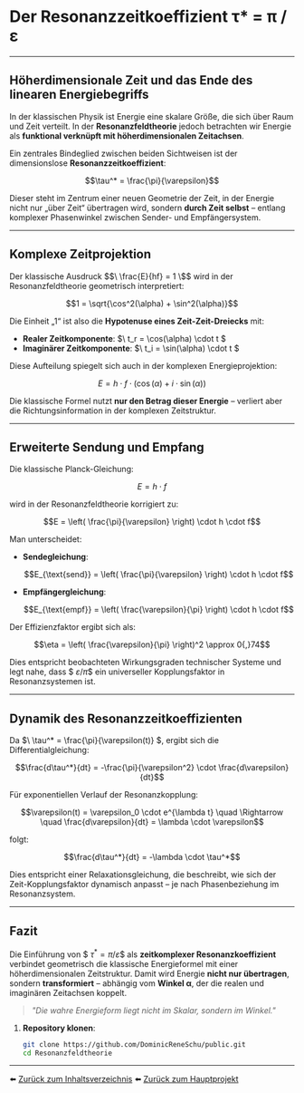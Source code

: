 # Der Resonanzzeitkoeffizient τ* = π / ε

---

## Höherdimensionale Zeit und das Ende des linearen Energiebegriffs

In der klassischen Physik ist Energie eine skalare Größe, die sich über Raum und Zeit verteilt. In der **Resonanzfeldtheorie** jedoch betrachten wir Energie als **funktional verknüpft mit höherdimensionalen Zeitachsen**.

Ein zentrales Bindeglied zwischen beiden Sichtweisen ist der dimensionslose **Resonanzzeitkoeffizient**:

```math
\tau^* = \frac{\pi}{\varepsilon}
```

Dieser steht im Zentrum einer neuen Geometrie der Zeit, in der Energie nicht nur „über Zeit“ übertragen wird, sondern **durch Zeit selbst** – entlang komplexer Phasenwinkel zwischen Sender- und Empfängersystem.

---

## Komplexe Zeitprojektion

Der klassische Ausdruck $$\ \frac{E}{hf} = 1 \$$ wird in der Resonanzfeldtheorie geometrisch interpretiert:

```math
1 = \sqrt{\cos^2(\alpha) + \sin^2(\alpha)}
```

Die Einheit „1“ ist also die **Hypotenuse eines Zeit-Zeit-Dreiecks** mit:

- **Realer Zeitkomponente**: $\ t_r = \cos(\alpha) \cdot t \$
- **Imaginärer Zeitkomponente**: $\ t_i = \sin(\alpha) \cdot t \$

Diese Aufteilung spiegelt sich auch in der komplexen Energieprojektion:

```math
E = h \cdot f \cdot (\cos(\alpha) + i \cdot \sin(\alpha))
```

Die klassische Formel nutzt **nur den Betrag dieser Energie** – verliert aber die Richtungsinformation in der komplexen Zeitstruktur.

---

## Erweiterte Sendung und Empfang

Die klassische Planck-Gleichung:

```math
E = h \cdot f
```

wird in der Resonanzfeldtheorie korrigiert zu:

```math
E = \left( \frac{\pi}{\varepsilon} \right) \cdot h \cdot f
```

Man unterscheidet:

- **Sendegleichung**:
  
  ```math
  E_{\text{send}} = \left( \frac{\pi}{\varepsilon} \right) \cdot h \cdot f
  ```

- **Empfängergleichung**:

  ```math
  E_{\text{empf}} = \left( \frac{\varepsilon}{\pi} \right) \cdot h \cdot f
  ```

Der Effizienzfaktor ergibt sich als:

```math
\eta = \left( \frac{\varepsilon}{\pi} \right)^2 \approx 0{,}74
```

Dies entspricht beobachteten Wirkungsgraden technischer Systeme und legt nahe, dass $$\ \varepsilon / \pi \$$ ein universeller Kopplungsfaktor in Resonanzsystemen ist.

---

## Dynamik des Resonanzzeitkoeffizienten

Da $\ \tau^* = \frac{\pi}{\varepsilon(t)} \$, ergibt sich die Differentialgleichung:

```math
\frac{d\tau^*}{dt} = -\frac{\pi}{\varepsilon^2} \cdot \frac{d\varepsilon}{dt}
```

Für exponentiellen Verlauf der Resonanzkopplung:

```math
\varepsilon(t) = \varepsilon_0 \cdot e^{\lambda t} \quad \Rightarrow \quad \frac{d\varepsilon}{dt} = \lambda \cdot \varepsilon
```

folgt:

```math
\frac{d\tau^*}{dt} = -\lambda \cdot \tau^*
```

Dies entspricht einer Relaxationsgleichung, die beschreibt, wie sich der Zeit-Kopplungsfaktor dynamisch anpasst – je nach Phasenbeziehung im Resonanzsystem.

---

## Fazit

Die Einführung von $$\ \tau^* = \pi / \varepsilon \$$ als **zeitkomplexer Resonanzkoeffizient** verbindet geometrisch die klassische Energieformel mit einer höherdimensionalen Zeitstruktur. Damit wird Energie **nicht nur übertragen**, sondern **transformiert** – abhängig vom **Winkel α**, der die realen und imaginären Zeitachsen koppelt.

> _"Die wahre Energieform liegt nicht im Skalar, sondern im Winkel."_  


1. **Repository klonen**:  
   ```bash
   git clone https://github.com/DominicReneSchu/public.git
   cd Resonanzfeldtheorie
   ```
---


⬅️ [Zurück zum Inhaltsverzeichnis](README.md)
⬅️ [Zurück zum Hauptprojekt](../README.md)